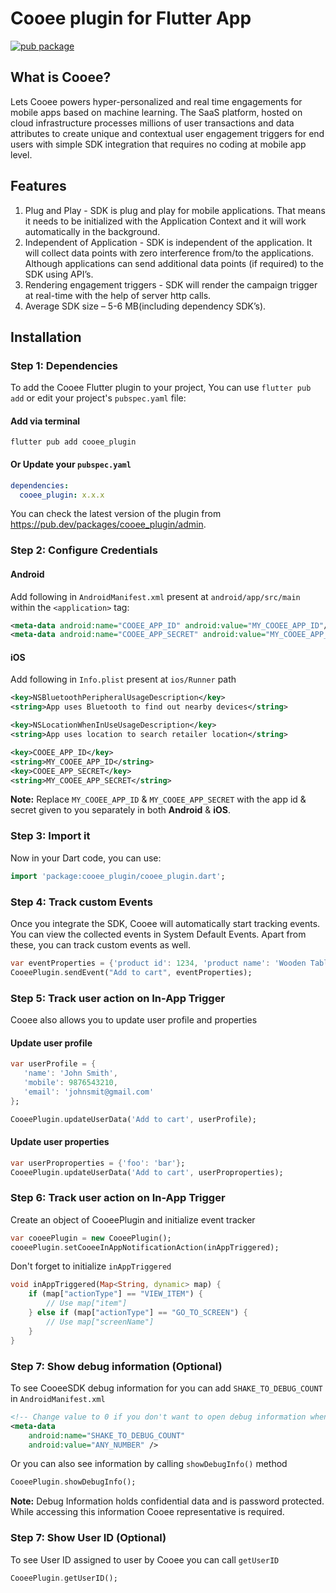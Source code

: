 # Cooee plugin for Flutter App

[![pub package](https://img.shields.io/pub/v/cooee_plugin.svg)](https://pub.dartlang.org/packages/cooee_plugin)

## What is Cooee?

Lets Cooee powers hyper-personalized and real time engagements for mobile apps based on machine learning. The SaaS platform, hosted on
cloud infrastructure processes millions of user transactions and data attributes to create unique and contextual user engagement
triggers for end users with simple SDK integration that requires no coding at mobile app level.

## Features

1. Plug and Play - SDK is plug and play for mobile applications. That means it needs to be initialized with the Application Context and it
   will work automatically in the background.
2. Independent of Application - SDK is independent of the application. It will collect data points with zero interference from/to the
   applications. Although applications can send additional data points (if required) to the SDK using API’s.
3. Rendering engagement triggers - SDK will render the campaign trigger at real-time with the help of server http calls.
4. Average SDK size – 5-6 MB(including dependency SDK’s).

## Installation

### Step 1: Dependencies

To add the Cooee Flutter plugin to your project, You can use `flutter pub add` or edit your project's `pubspec.yaml` file:

#### Add via terminal

```shell
flutter pub add cooee_plugin
```

#### Or Update your `pubspec.yaml`

```yaml
dependencies:
  cooee_plugin: x.x.x
```

You can check the latest version of the plugin from https://pub.dev/packages/cooee_plugin/admin.

### Step 2: Configure Credentials

#### Android

Add following in `AndroidManifest.xml` present at `android/app/src/main` within the `<application>` tag:

```xml
<meta-data android:name="COOEE_APP_ID" android:value="MY_COOEE_APP_ID"/>
<meta-data android:name="COOEE_APP_SECRET" android:value="MY_COOEE_APP_SECRET"/>
```

#### iOS

Add following in `Info.plist` present at `ios/Runner` path

```xml
<key>NSBluetoothPeripheralUsageDescription</key>
<string>App uses Bluetooth to find out nearby devices</string>

<key>NSLocationWhenInUseUsageDescription</key>
<string>App uses location to search retailer location</string>

<key>COOEE_APP_ID</key>
<string>MY_COOEE_APP_ID</string>
<key>COOEE_APP_SECRET</key>
<string>MY_COOEE_APP_SECRET</string>
```

**Note:** Replace `MY_COOEE_APP_ID` & `MY_COOEE_APP_SECRET` with the app id & secret
given to you separately in both **Android** & **iOS**.

### Step 3: Import it

Now in your Dart code, you can use:

```dart
import 'package:cooee_plugin/cooee_plugin.dart';
```

### Step 4: Track custom Events

Once you integrate the SDK, Cooee will automatically start tracking events. You can view the collected events in System Default Events. Apart from these, you can track custom events as well.

```dart
var eventProperties = {'product id': 1234, 'product name': 'Wooden Table'};
CooeePlugin.sendEvent("Add to cart", eventProperties);
```

### Step 5: Track user action on In-App Trigger

Cooee also allows you to update user profile and properties

#### Update user profile

```dart
var userProfile = {
   'name': 'John Smith', 
   'mobile': 9876543210, 
   'email': 'johnsmit@gmail.com'
};

CooeePlugin.updateUserData('Add to cart', userProfile);
```

#### Update user properties

```dart
var userProproperties = {'foo': 'bar'};
CooeePlugin.updateUserData('Add to cart', userProproperties);
```

### Step 6: Track user action on In-App Trigger

Create an object of CooeePlugin and initialize event tracker

```dart
var cooeePlugin = new CooeePlugin();
cooeePlugin.setCooeeInAppNotificationAction(inAppTriggered);
```

Don't forget to initialize `inAppTriggered`

```dart
void inAppTriggered(Map<String, dynamic> map) {
    if (map["actionType"] == "VIEW_ITEM") {
        // Use map["item"]
    } else if (map["actionType"] == "GO_TO_SCREEN") {
        // Use map["screenName"]
    }
}
```

### Step 7: Show debug information (Optional)

To see CooeeSDK debug information for you can add `SHAKE_TO_DEBUG_COUNT` in `AndroidManifest.xml`

```xml
<!-- Change value to 0 if you don't want to open debug information when device shake-->
<meta-data
    android:name="SHAKE_TO_DEBUG_COUNT"
    android:value="ANY_NUMBER" />
```

Or you can also see information by calling `showDebugInfo()` method

```dart
CooeePlugin.showDebugInfo();
```

**Note:**
Debug Information holds confidential data and is password protected. While accessing this information Cooee representative is required.

### Step 7: Show User ID (Optional)

To see User ID assigned to user by Cooee you can call `getUserID`

```dart
CooeePlugin.getUserID();
```